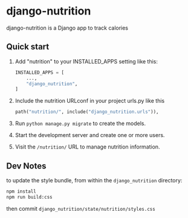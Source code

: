 # django-nutrition

django-nutrition is a Django app to track calories

## Quick start

1. Add "nutrition" to your INSTALLED_APPS setting like this:
   ```python
   INSTALLED_APPS = [
       ...,
       "django_nutrition",
   ]
   ```

2. Include the nutrition URLconf in your project urls.py like this
   ```python
   path("nutrition/", include("django_nutrition.urls")),
   ```
3. Run `python manage.py migrate` to create the models.

4. Start the development server and create one or more users.

5. Visit the `/nutrition/` URL to manage nutrition information.

## Dev Notes

to update the style bundle, from within the `django_nutrition` directory:
```bash
npm install
npm run build:css
```

then commit `django_nutrition/state/nutrition/styles.css`
